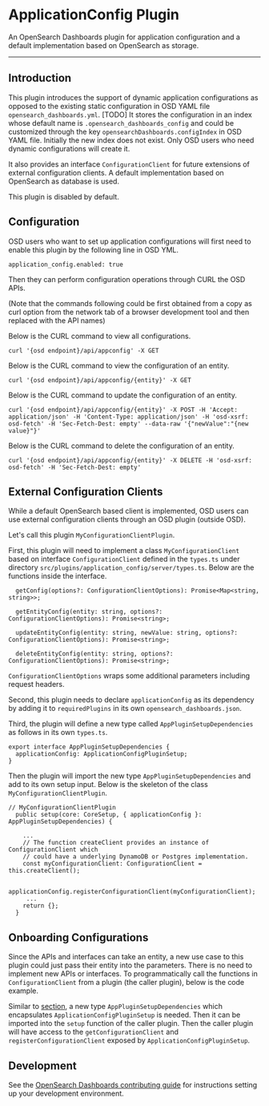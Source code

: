 # ApplicationConfig Plugin

An OpenSearch Dashboards plugin for application configuration and a default implementation based on OpenSearch as storage.

---

## Introduction

This plugin introduces the support of dynamic application configurations as opposed to the existing static configuration in OSD YAML file `opensearch_dashboards.yml`. [TODO] It stores the configuration in an index whose default name is `.opensearch_dashboards_config` and could be customized through the key `opensearchDashboards.configIndex` in OSD YAML file. Initially the new index does not exist. Only OSD users who need dynamic configurations will create it.

It also provides an interface `ConfigurationClient` for future extensions of external configuration clients. A default implementation based on OpenSearch as database is used.

This plugin is disabled by default.

## Configuration

OSD users who want to set up application configurations will first need to enable this plugin by the following line in OSD YML.

```
application_config.enabled: true

```

Then they can perform configuration operations through CURL the OSD APIs.

(Note that the commands following could be first obtained from a copy as curl option from the network tab of a browser development tool and then replaced with the API names)

Below is the CURL command to view all configurations.

```
curl '{osd endpoint}/api/appconfig' -X GET
```

Below is the CURL command to view the configuration of an entity.

```
curl '{osd endpoint}/api/appconfig/{entity}' -X GET

```

Below is the CURL command to update the configuration of an entity.

```
curl '{osd endpoint}/api/appconfig/{entity}' -X POST -H 'Accept: application/json' -H 'Content-Type: application/json' -H 'osd-xsrf: osd-fetch' -H 'Sec-Fetch-Dest: empty' --data-raw '{"newValue":"{new value}"}'
```

Below is the CURL command to delete the configuration of an entity.

```
curl '{osd endpoint}/api/appconfig/{entity}' -X DELETE -H 'osd-xsrf: osd-fetch' -H 'Sec-Fetch-Dest: empty'

```


## External Configuration Clients

While a default OpenSearch based client is implemented, OSD users can use external configuration clients through an OSD plugin (outside OSD).

Let's call this plugin `MyConfigurationClientPlugin`.

First, this plugin will need to implement a class `MyConfigurationClient` based on interface `ConfigurationClient` defined in the `types.ts` under directory `src/plugins/application_config/server/types.ts`. Below are the functions inside the interface.

```
  getConfig(options?: ConfigurationClientOptions): Promise<Map<string, string>>;

  getEntityConfig(entity: string, options?: ConfigurationClientOptions): Promise<string>;

  updateEntityConfig(entity: string, newValue: string, options?: ConfigurationClientOptions): Promise<string>;

  deleteEntityConfig(entity: string, options?: ConfigurationClientOptions): Promise<string>;
```

`ConfigurationClientOptions` wraps some additional parameters including request headers.

Second, this plugin needs to declare `applicationConfig` as its dependency by adding it to `requiredPlugins` in its own `opensearch_dashboards.json`.

Third, the plugin will define a new type called `AppPluginSetupDependencies` as follows in its own `types.ts`.

```
export interface AppPluginSetupDependencies {
  applicationConfig: ApplicationConfigPluginSetup;
}

```

Then the plugin will import the new type `AppPluginSetupDependencies` and add to its own setup input. Below is the skeleton of the class `MyConfigurationClientPlugin`.

```
// MyConfigurationClientPlugin
  public setup(core: CoreSetup, { applicationConfig }: AppPluginSetupDependencies) {

    ...
    // The function createClient provides an instance of ConfigurationClient which
    // could have a underlying DynamoDB or Postgres implementation.
    const myConfigurationClient: ConfigurationClient = this.createClient();

    applicationConfig.registerConfigurationClient(myConfigurationClient);
     ...
    return {};
  }

```

## Onboarding Configurations

Since the APIs and interfaces can take an entity, a new use case to this plugin could just pass their entity into the parameters. There is no need to implement new APIs or interfaces. To programmatically call the functions in `ConfigurationClient` from a plugin (the caller plugin), below is the code example.

Similar to [section](#external-configuration-clients), a new type `AppPluginSetupDependencies` which encapsulates `ApplicationConfigPluginSetup` is needed. Then it can be imported into the `setup` function of the caller plugin. Then the caller plugin will have access to the `getConfigurationClient` and `registerConfigurationClient` exposed by `ApplicationConfigPluginSetup`.

## Development

See the [OpenSearch Dashboards contributing
guide](https://github.com/opensearch-project/OpenSearch-Dashboards/blob/main/CONTRIBUTING.md) for instructions
setting up your development environment.
